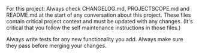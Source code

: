For this project: Always check CHANGELOG.md, PROJECTSCOPE.md and README.md at the start of any conversation about this project. These files contain critical project context and must be updated with any changes. (It's critical that you follow the self maintenance instructions in those files.)

Always write tests for any new functionality you add. Always make sure they pass before merging your changes.
